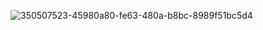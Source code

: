 ![350507523-45980a80-fe63-480a-b8bc-8989f51bc5d4](https://github.com/user-attachments/assets/98281fec-397c-47da-bdae-be866a81b002)
